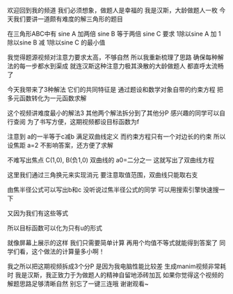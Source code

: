 欢迎回到我的频道
我们必须想象，做题人是幸福的
我是汉斯，大龄做题人一枚
今天我们要讲一道颇有难度的解三角形的题目

在三角形ABC中有
sine A 加两倍 sine B 等于两倍 sine C
要求 1除以sine A 加 1除以sine B 减 1除以sine C 的最小值

我觉得题源视频对注意力要求太高，不够自然
所以我重新梳理了思路
确保每种解法的每一步都水到渠成
就连汉斯这种注意力极其涣散的大龄做题人
都直呼太流畅了

今天我带来了3种解法
它们的共同特征是
通过题设和数学对象自带的约束方程
把多元函数转化为一元函数求解

这个视频讲难度最小的解法3
其他两个解法拆分到了其他分P
感兴趣的同学可以自行查阅
为了书写方便，这期视频都设目标函数为f

注意到 a的一半等于c减b 满足双曲线定义
而约束方程只有一个对边长的约束
所以设焦距 a=2 不影响答案，还方便了求解

不难写出焦点 C(1,0), B(负1,0)
双曲线的 a0=二分之一
这就写出了双曲线方程

这里我们通过三角换元来实现消元
要注意取值范围，双曲线只能取右支

由焦半径公式可以写出b和c
没听说过焦半径公式的同学
可以用搜索引擎快速搜一下

又因为我们有这些等式

所以目标函数可以化为只有u的形式

就像屏幕上展示的这样
我们只需要简单计算
再用个均值不等式就能得到答案了
同学们看，这个做法的计算量多小啊！

我之所以把这期视频拆成3个分P
是因为我电脑性能比较差
生成manim视频非常耗时
我是汉斯，我正致力于为做题人的精神自留地添砖加瓦
如果你觉得这个视频的解题思路足够清晰自然
别忘了一键三连哦
谢谢观看~
